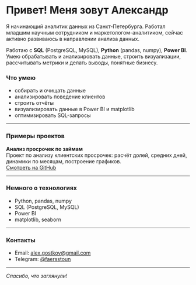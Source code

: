 # Привет! Меня зовут Александр

Я начинающий аналитик данных из Санкт-Петербурга. Работал младшим научным сотрудником и маркетологом-аналитиком, сейчас активно развиваюсь в направлении анализа данных.

Работаю с **SQL** (PostgreSQL, MySQL), **Python** (pandas, numpy), **Power BI**. Умею обрабатывать и анализировать данные, строить визуализации, рассчитывать метрики и делать выводы, понятные бизнесу.

### Что умею
- собирать и очищать данные
- анализировать поведение клиентов
- строить отчёты
- визуализировать данные в Power BI и matplotlib
- оптимизировать SQL-запросы

---

### Примеры проектов

**Анализ просрочек по займам**  
Проект по анализу клиентских просрочек: расчёт долей, средних дней, динамики по месяцам, построение графиков.  
[Смотреть на GitHub](https://github.com/ТВОЙ_НИК/loan-delay-analysis)

---

### Немного о технологиях

- Python, pandas, numpy  
- SQL (PostgreSQL, MySQL)  
- Power BI  
- matplotlib, seaborn  

---

### Контакты

- Email: alex.gostkov@gmail.com  
- Telegram: [@faersstoun](https://t.me/faersstoun)

---

_Спасибо, что заглянули!_
